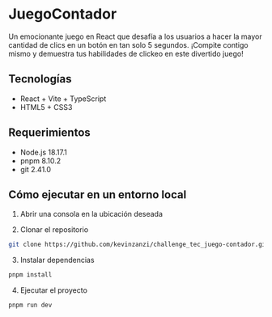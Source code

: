 # JuegoContador

Un emocionante juego en React que desafía a los usuarios a hacer la mayor cantidad de clics en un botón en tan solo 5 segundos. ¡Compite contigo mismo y demuestra tus habilidades de clickeo en este divertido juego!

## Tecnologías

- React + Vite + TypeScript
- HTML5 + CSS3

## Requerimientos

- Node.js 18.17.1
- pnpm 8.10.2
- git 2.41.0

## Cómo ejecutar en un entorno local

1. Abrir una consola en la ubicación deseada

2. Clonar el repositorio

```bash
git clone https://github.com/kevinzanzi/challenge_tec_juego-contador.git
```

3. Instalar dependencias

```bash
pnpm install
```

4. Ejecutar el proyecto

```bash
pnpm run dev
```
